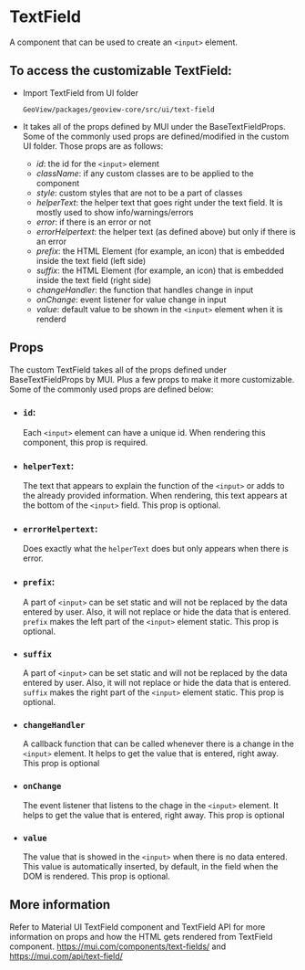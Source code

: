 # TextField

A component that can be used to create an `<input>` element.

## To access the customizable TextField:

- Import TextField from UI folder

  ```
  GeoView/packages/geoview-core/src/ui/text-field
  ```

- It takes all of the props defined by MUI under the BaseTextFieldProps. Some of the commonly used props are defined/modified in the custom UI folder. Those props are as follows:
  - _id_: the id for the `<input>` element
  - _className_: if any custom classes are to be applied to the component
  - _style_: custom styles that are not to be a part of classes
  - _helperText_: the helper text that goes right under the text field. It is mostly used to show info/warnings/errors
  - _error_: if there is an error or not
  - _errorHelpertext_: the helper text (as defined above) but only if there is an error
  - _prefix_: the HTML Element (for example, an icon) that is embedded inside the text field (left side)
  - _suffix_: the HTML Element (for example, an icon) that is embedded inside the text field (right side)
  - _changeHandler_: the function that handles change in input
  - _onChange_: event listener for value change in input
  - _value_: default value to be shown in the `<input>` element when it is renderd

## Props

The custom TextField takes all of the props defined under BaseTextFieldProps by MUI. Plus a few props to make it more customizable. Some of the commonly used props are defined below:

- ### `id`:

  Each `<input>` element can have a unique id. When rendering this component, this prop is required.

- ### `helperText`:

  The text that appears to explain the function of the `<input>` or adds to the already provided information. When rendering, this text appears at the bottom of the `<input>` field. This prop is optional.

- ### `errorHelpertext`:

  Does exactly what the `helperText` does but only appears when there is error.

- ### `prefix`:

  A part of `<input>` can be set static and will not be replaced by the data entered by user. Also, it will not replace or hide the data that is entered. `prefix` makes the left part of the `<input>` element static. This prop is optional.

- ### `suffix`

  A part of `<input>` can be set static and will not be replaced by the data entered by user. Also, it will not replace or hide the data that is entered. `suffix` makes the right part of the `<input>` element static. This prop is optional.

- ### `changeHandler`

  A callback function that can be called whenever there is a change in the `<input>` element. It helps to get the value that is entered, right away. This prop is optional

- ### `onChange`

  The event listener that listens to the chage in the `<input>` element. It helps to get the value that is entered, right away. This prop is optional

- ### `value`

  The value that is showed in the `<input>` when there is no data entered. This value is automatically inserted, by default, in the field when the DOM is rendered. This prop is optional.

## More information

Refer to Material UI TextField component and TextField API for more information on props and how the HTML gets rendered from TextField component. https://mui.com/components/text-fields/ and https://mui.com/api/text-field/
